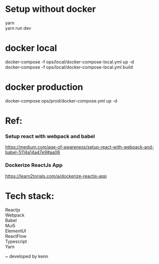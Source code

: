 # Setup without docker  
yarn  
yarn run dev  
  
# docker local  
docker-compose -f ops/local/docker-compose-local.yml up -d  
docker-compose -f ops/local/docker-compose-local.yml build
  
# docker production  
docker-compose ops/prod/docker-compose.yml up -d  
  
# Ref:  
### Setup react with webpack and babel  
https://medium.com/age-of-awareness/setup-react-with-webpack-and-babel-5114a14a47e9#aa06  

### Dockerize ReactJs App 
https://learn2torials.com/a/dockerize-reactjs-app

# Tech stack:  
Reactjs  
Webpack  
Babel  
Mui5  
ElementUI  
ReactFlow   
Typescript  
Yarn  

~ developed by kenn  